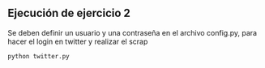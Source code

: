 ## Ejecución de ejercicio 2

Se deben definir un usuario y una contraseña en el archivo config.py, para hacer el login en twitter y realizar el scrap

```
python twitter.py
```
